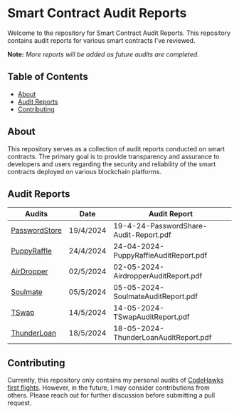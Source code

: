 # Smart Contract Audit Reports

Welcome to the repository for Smart Contract Audit Reports. This repository contains audit reports for various smart contracts I've reviewed.

**Note:** *More reports will be added as future audits are completed.*

## Table of Contents

- [About](#about)
- [Audit Reports](#audit-reports)
- [Contributing](#contributing)

## About

This repository serves as a collection of audit reports conducted on smart contracts. The primary goal is to provide transparency and assurance to developers and users regarding the security and reliability of the smart contracts deployed on various blockchain platforms.

## Audit Reports

| Audits                                                                          | Date       | Audit Report                                     |
|---------------------------------------------------------------------------------|------------|--------------------------------------------------|
| [PasswordStore](https://github.com/Cyfrin/3-passwordstore-audit/tree/onboarded) | 19/4/2024  | 19-4-24-PasswordShare-Audit-Report.pdf           |
| [PuppyRaffle](https://github.com/Cyfrin/4-puppy-raffle-audit)                   | 24/4/2024  | 24-04-2024-PuppyRaffleAuditReport.pdf            |
| [AirDropper](https://github.com/Cyfrin/2024-04-airdropper)                      | 02/5/2024  | 02-05-2024-AirdropperAuditReport.pdf             |
| [Soulmate](https://github.com/Cyfrin/2024-02-soulmate)                          | 05/5/2024  | 05-05-2024-SoulmateAuditReport.pdf               |
| [TSwap](https://github.com/Cyfrin/5-t-swap-audit)                               | 14/5/2024  | 14-05-2024-TSwapAuditReport.pdf                  |
| [ThunderLoan](https://github.com/Cyfrin/6-thunder-loan-audit)                   | 18/5/2024  | 18-05-2024-ThunderLoanAuditReport.pdf            |


## Contributing

Currently, this repository only contains my personal audits of [CodeHawks first flights](https://www.codehawks.com/first-flights). However, in the future, I may consider contributions from others. Please reach out for further discussion before submitting a pull request.

